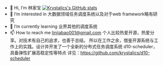 - 👋 Hi, I’m 林家宝    [![Krystalics's GitHub stats](https://github-readme-stats.vercel.app/api?username=krystalics?count_private=true?show_icons=true)](https://github.com/anuraghazra/github-readme-stats)
- 👀 I’m interested in 大数据领域任务调度系统以及对于web framework略有研究  
- 🌱 I’m currently learning 业界其他的调度系统
- 📫 How to reach me linjiabao001@gmail.com
个人比较热爱开源，热爱分享。对技术有自己的追求，也善于总结。
所以在工作之余，借鉴开源系统与工作上的实践。设计并开发了一个全新的分布式任务调度系统 d10-scheduler，具备弹性扩展高稳定性等特点
详见：https://github.com/krystalics/d10-scheduler

<!---
krystalics/krystalics is a ✨ special ✨ repository because its `README.md` (this file) appears on your GitHub profile.
You can click the Preview link to take a look at your changes.
--->

